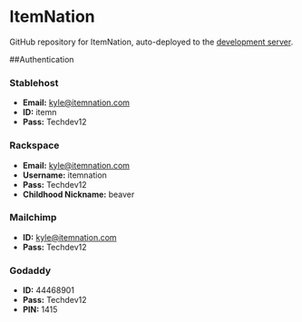 # ItemNation

GitHub repository for ItemNation, auto-deployed to the [development server](http://166.78.49.117/).

##Authentication

### Stablehost

* **Email:** kyle@itemnation.com
* **ID:** itemn
* **Pass:** Techdev12

### Rackspace

* **Email:** kyle@itemnation.com
* **Username:** itemnation
* **Pass:** Techdev12
* **Childhood Nickname:** beaver

### Mailchimp

* **ID:** kyle@itemnation.com
* **Pass:** Techdev12

### Godaddy

* **ID:** 44468901
* **Pass:** Techdev12
* **PIN:** 1415
